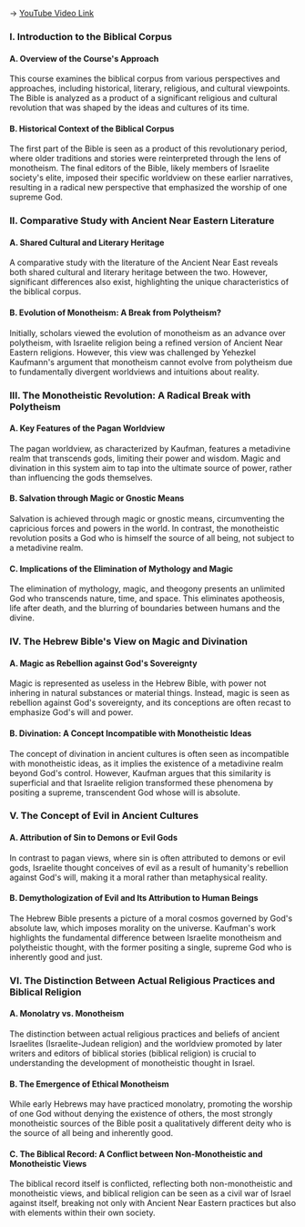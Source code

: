 -> [YouTube Video Link](https://www.youtube.com/watch?v=wRPqtGywkCw&list=PLh9mgdi4rNeyuvTEbD-Ei0JdMUujXfyWi&index=2&pp=iAQB)

### I. Introduction to the Biblical Corpus
#### A. Overview of the Course's Approach

This course examines the biblical corpus from various perspectives and approaches, including historical, literary, religious, and cultural viewpoints. The Bible is analyzed as a product of a significant religious and cultural revolution that was shaped by the ideas and cultures of its time.

#### B. Historical Context of the Biblical Corpus

The first part of the Bible is seen as a product of this revolutionary period, where older traditions and stories were reinterpreted through the lens of monotheism. The final editors of the Bible, likely members of Israelite society's elite, imposed their specific worldview on these earlier narratives, resulting in a radical new perspective that emphasized the worship of one supreme God.

### II. Comparative Study with Ancient Near Eastern Literature
#### A. Shared Cultural and Literary Heritage

A comparative study with the literature of the Ancient Near East reveals both shared cultural and literary heritage between the two. However, significant differences also exist, highlighting the unique characteristics of the biblical corpus.

#### B. Evolution of Monotheism: A Break from Polytheism?

Initially, scholars viewed the evolution of monotheism as an advance over polytheism, with Israelite religion being a refined version of Ancient Near Eastern religions. However, this view was challenged by Yehezkel Kaufmann's argument that monotheism cannot evolve from polytheism due to fundamentally divergent worldviews and intuitions about reality.

### III. The Monotheistic Revolution: A Radical Break with Polytheism
#### A. Key Features of the Pagan Worldview

The pagan worldview, as characterized by Kaufman, features a metadivine realm that transcends gods, limiting their power and wisdom. Magic and divination in this system aim to tap into the ultimate source of power, rather than influencing the gods themselves.

#### B. Salvation through Magic or Gnostic Means

Salvation is achieved through magic or gnostic means, circumventing the capricious forces and powers in the world. In contrast, the monotheistic revolution posits a God who is himself the source of all being, not subject to a metadivine realm.

#### C. Implications of the Elimination of Mythology and Magic

The elimination of mythology, magic, and theogony presents an unlimited God who transcends nature, time, and space. This eliminates apotheosis, life after death, and the blurring of boundaries between humans and the divine.

### IV. The Hebrew Bible's View on Magic and Divination
#### A. Magic as Rebellion against God's Sovereignty

Magic is represented as useless in the Hebrew Bible, with power not inhering in natural substances or material things. Instead, magic is seen as rebellion against God's sovereignty, and its conceptions are often recast to emphasize God's will and power.

#### B. Divination: A Concept Incompatible with Monotheistic Ideas

The concept of divination in ancient cultures is often seen as incompatible with monotheistic ideas, as it implies the existence of a metadivine realm beyond God's control. However, Kaufman argues that this similarity is superficial and that Israelite religion transformed these phenomena by positing a supreme, transcendent God whose will is absolute.

### V. The Concept of Evil in Ancient Cultures
#### A. Attribution of Sin to Demons or Evil Gods

In contrast to pagan views, where sin is often attributed to demons or evil gods, Israelite thought conceives of evil as a result of humanity's rebellion against God's will, making it a moral rather than metaphysical reality.

#### B. Demythologization of Evil and Its Attribution to Human Beings

The Hebrew Bible presents a picture of a moral cosmos governed by God's absolute law, which imposes morality on the universe. Kaufman's work highlights the fundamental difference between Israelite monotheism and polytheistic thought, with the former positing a single, supreme God who is inherently good and just.

### VI. The Distinction Between Actual Religious Practices and Biblical Religion
#### A. Monolatry vs. Monotheism

The distinction between actual religious practices and beliefs of ancient Israelites (Israelite-Judean religion) and the worldview promoted by later writers and editors of biblical stories (biblical religion) is crucial to understanding the development of monotheistic thought in Israel.

#### B. The Emergence of Ethical Monotheism

While early Hebrews may have practiced monolatry, promoting the worship of one God without denying the existence of others, the most strongly monotheistic sources of the Bible posit a qualitatively different deity who is the source of all being and inherently good.

#### C. The Biblical Record: A Conflict between Non-Monotheistic and Monotheistic Views

The biblical record itself is conflicted, reflecting both non-monotheistic and monotheistic views, and biblical religion can be seen as a civil war of Israel against itself, breaking not only with Ancient Near Eastern practices but also with elements within their own society.